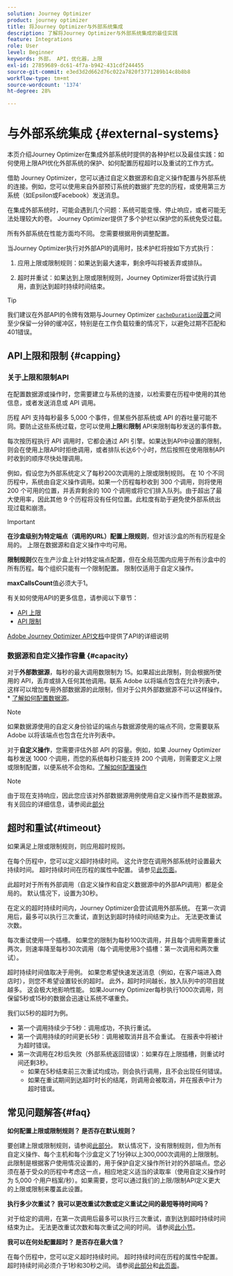 ```yaml
---
solution: Journey Optimizer
product: journey optimizer
title: 将Journey Optimizer与外部系统集成
description: 了解将Journey Optimizer与外部系统集成的最佳实践
feature: Integrations
role: User
level: Beginner
keywords: 外部， API，优化器，上限
exl-id: 27859689-dc61-4f7a-b942-431cdf244455
source-git-commit: e3ed3d2d662d76c022a7820f3771289b14c8b8b8
workflow-type: tm+mt
source-wordcount: '1374'
ht-degree: 28%

---
```


# 与外部系统集成 {#external-systems}

本页介绍Journey Optimizer在集成外部系统时提供的各种护栏以及最佳实践：如何使用上限API优化外部系统的保护、如何配置历程超时以及重试的工作方式。

借助 Journey Optimizer，您可以通过自定义数据源和自定义操作配置与外部系统的连接。例如，您可以使用来自外部预订系统的数据扩充您的历程，或使用第三方系统（如Epsilon或Facebook）发送消息。

在集成外部系统时，可能会遇到几个问题：系统可能变慢、停止响应，或者可能无法处理较大的卷。 Journey Optimizer提供了多个护栏以保护您的系统免受过载。

所有外部系统在性能方面均不同。 您需要根据用例调整配置。

当Journey Optimizer执行对外部API的调用时，技术护栏将按如下方式执行：

1. 应用上限或限制规则：如果达到最大速率，剩余呼叫将被丢弃或排队。

1. 超时并重试：如果达到上限或限制规则，Journey Optimizer将尝试执行调用，直到达到超时持续时间结束。

>[!TIP]
>
>我们建议在外部API的令牌有效期与Journey Optimizer [`cacheDuration`设置](../datasource/external-data-sources.md#custom-authentication-access-token)之间至少保留一分钟的缓冲区，特别是在工作负载较重的情况下，以避免过期不匹配和401错误。

## API上限和限制 {#capping}

### 关于上限和限制API

在配置数据源或操作时，您需要建立与系统的连接，以检索要在历程中使用的其他信息，或者发送消息或 API 调用。

历程 API 支持每秒最多 5,000 个事件，但某些外部系统或 API 的吞吐量可能不同。要防止这些系统过载，您可以使用&#x200B;**上限**&#x200B;和&#x200B;**限制** API来限制每秒发送的事件数。

每次按历程执行 API 调用时，它都会通过 API 引擎。如果达到API中设置的限制，则会在使用上限API时拒绝调用，或者排队长达6个小时，然后按照在使用限制API时收到的顺序尽快处理调用。

例如，假设您为外部系统定义了每秒200次调用的上限或限制规则。 在 10 个不同历程中，系统由自定义操作调用。如果一个历程每秒收到 300 个调用，则将使用 200 个可用的位置，并丢弃剩余的 100 个调用或将它们排入队列。由于超出了最大使用率，因此其他 9 个历程将没有任何位置。此粒度有助于避免使外部系统出现过载和崩溃。

>[!IMPORTANT]
>
>**在沙盒级别为特定端点（调用的URL）配置上限规则**，但对该沙盒的所有历程是全局的。 上限在数据源和自定义操作中均可用。
>
>**限制规则**&#x200B;仅在生产沙盒上针对特定端点配置，但在全局范围内应用于所有沙盒中的所有历程。每个组织只能有一个限制配置。 限制仅适用于自定义操作。
>
>**maxCallsCount**&#x200B;值必须大于1。

有关如何使用API的更多信息，请参阅以下章节：

* [API 上限](capping.md)
* [API 限制](throttling.md)

[Adobe Journey Optimizer API文档](https://developer.adobe.com/journey-optimizer-apis/references/journeys/)中提供了API的详细说明

### 数据源和自定义操作容量 {#capacity}

对于&#x200B;**外部数据源**，每秒的最大调用数限制为 15。如果超出此限制，则会根据所使用的 API，丢弃或排入任何其他调用。联系 Adobe 以将端点包含在允许列表中，这样可以增加专用外部数据源的此限制，但对于公共外部数据源不可以这样操作。* [了解如何配置数据源](../datasource/about-data-sources.md)。

>[!NOTE]
>
>如果数据源使用的自定义身份验证的端点与数据源使用的端点不同，您需要联系 Adobe 以将该端点也包含在允许列表中。

对于&#x200B;**自定义操作**，您需要评估外部 API 的容量。例如，如果 Journey Optimizer 每秒发送 1000 个调用，而您的系统每秒只能支持 200 个调用，则需要定义上限或限制配置，以便系统不会饱和。[了解如何配置操作](../action/action.md)

>[!NOTE]
>
>由于现在支持响应，因此您应该对外部数据源用例使用自定义操作而不是数据源。 有关回应的详细信息，请参阅此[部分](../action/action-response.md)

## 超时和重试{#timeout}

如果满足上限或限制规则，则应用超时规则。

在每个历程中，您可以定义超时持续时间。 这允许您在调用外部系统时设置最大持续时间。 超时持续时间在历程的属性中配置。 请参见[此页面](../building-journeys/journey-properties.md#timeout_and_error)。

此超时对于所有外部调用（自定义操作和自定义数据源中的外部API调用）都是全局的。 默认情况下，设置为30秒。

在定义的超时持续时间内，Journey Optimizer会尝试调用外部系统。 在第一次调用后，最多可以执行三次重试，直到达到超时持续时间结束为止。 无法更改重试次数。

每次重试使用一个插槽。 如果您的限制为每秒100次调用，并且每个调用需要重试两次，则速率降至每秒30次调用（每个调用使用3个插槽：第一次调用和两次重试）。

超时持续时间值取决于用例。 如果您希望快速发送消息（例如，在客户端进入商店时），则您不希望设置较长的超时。 此外，超时时间越长，放入队列中的项目就越多。 这会极大地影响性能。 如果Journey Optimizer每秒执行1000次调用，则保留5秒或15秒的数据会迅速让系统不堪重负。

我们以5秒的超时为例。

* 第一个调用持续少于5秒：调用成功，不执行重试。
* 第一个调用持续的时间更长5秒：调用被取消并且不会重试。 在报表中将被计为超时错误。
* 第一次调用在2秒后失败（外部系统返回错误）：如果存在上限插槽，则重试时间还剩3秒。
   * 如果在5秒结束前三次重试均成功，则会执行调用，且不会出现任何错误。
   * 如果在重试期间到达超时时长的结尾，则调用会被取消，并在报表中计为超时错误。

## 常见问题解答{#faq}

**如何配置上限或限制规则？ 是否存在默认规则？**

要创建上限或限制规则，请参阅[此部分](../configuration/external-systems.md#capping)。 默认情况下，没有限制规则，但为所有自定义操作、每个主机和每个沙盒定义了1分钟以上300,000次调用的上限限制。 此限制是根据客户使用情况设置的，用于保护自定义操作所针对的外部端点。您必须在基于受众的历程中考虑这一点，相应地定义适当的读取率（使用自定义操作时为 5,000 个用户档案/秒）。如果需要，您可以通过我们的上限/限制API定义更大的上限或限制来覆盖此设置。

**执行多少次重试？ 我可以更改重试次数或定义重试之间的最短等待时间吗？**

对于给定的调用，在第一次调用后最多可以执行三次重试，直到达到超时持续时间结束为止。 无法更改重试次数和每次重试之间的时间。 请参阅[此小节](../configuration/external-systems.md#timeout)。

**我可以在何处配置超时？ 是否存在最大值？**

在每个历程中，您可以定义超时持续时间。 超时持续时间在历程的属性中配置。 超时持续时间必须介于1秒和30秒之间。 请参阅[此部分](../configuration/external-systems.md#timeout)和[此页面](../building-journeys/journey-properties.md#timeout_and_error)。